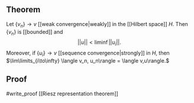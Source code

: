 ## Theorem
Let $\{v_n\} \to v$ [[weak convergence|weakly]] in the [[Hilbert space]] $H$. Then $\{v_n\}$ is [[bounded]] and $$||u|| < \liminf ||u_i||.$$ Moreover, if $\{u_i\} \to v$ [[sequence convergence|strongly]] in $H$, then $\lim\limits_{i\to\infty} \langle v_n, u_n\rangle = \langle v,u\rangle.$
## Proof
#write_proof [[Riesz representation theorem]] 